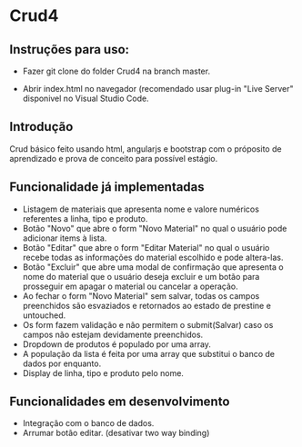 # Crud4

Instruções para uso:
-

- Fazer git clone do folder Crud4 na branch master.

- Abrir index.html no navegador (recomendado usar plug-in "Live Server" disponivel no Visual Studio Code.


Introdução
-


Crud básico feito usando html, angularjs e bootstrap com o próposito de aprendizado e prova de conceito para possível estágio.

Funcionalidade já implementadas 
-
- Listagem de materiais que apresenta nome e valore numéricos referentes a linha, tipo e produto.
- Botão "Novo" que abre o form "Novo Material" no qual o usuário pode adicionar items à lista.
- Botão "Editar" que abre o form "Editar Material" no qual o usuário recebe todas as informações do material escolhido e pode altera-las.
- Botão "Excluir" que abre uma modal de confirmação que apresenta o nome do material que o usuário deseja excluir e um botão para prosseguir em apagar o material ou cancelar a operação.
- Ao fechar o form  "Novo Material" sem salvar, todas os campos preenchidos são esvaziados e retornados ao estado de prestine e untouched.
- Os form fazem validação e não permitem o submit(Salvar) caso os campos não estejam devidamente preenchidos.
- Dropdown de produtos é populado por uma array.
- A população da lista é feita por uma array que substitui o banco de dados por enquanto.
- Display de linha, tipo e produto pelo nome.

Funcionalidades em desenvolvimento
-
- Integração com o banco de dados.
- Arrumar botão editar. (desativar two way binding)

